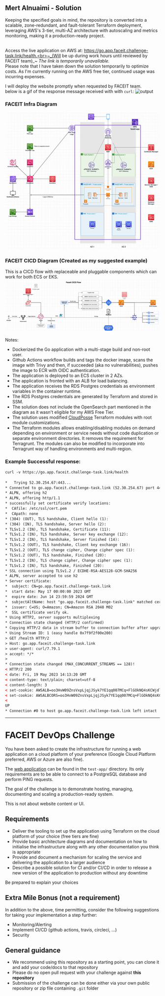 ## Mert Alnuaimi - Solution
Keeping the specified goals in mind, the repository is converted into a scalable, zone-redundant, and fault-tolerant Terraform deployment, leveraging AWS's 3-tier, multi-AZ architecture with autoscaling and metrics monitoring, making it a production-ready project.

<br>Access the live application on AWS at: https://go.app.faceit.challenge-task.link/health.<br>~_(Will be up during work hours until reviewed by FACEIT team)_~ _The link is temporarily unavailable._<br>Please note that I have taken down the solution temporarily to optimize costs. As I'm currently running on the AWS free tier, continued usage was incurring expenses.

I will deploy the website promptly when requested by FACEIT team.
<br> below is a gif of the response message received with with `curl`:
![output](https://github.com/Warns/devops-challenge/assets/4021052/3f96904f-57e4-46eb-a76d-ed7f3795281b)


### FACEIT Infra Diagram
![faceit-infra-diagram](diagrams/faceit_infra.png)

### FACEIT CICD Diagram (Created as my suggested example)
This is a CICD flow with replaceable and pluggable components which can work for both ECS or EKS.
![faceit-cicd-diagram](diagrams/faceit_cicd.png)

Notes:
- Dockerized the Go application with a multi-stage build and non-root user.
- Github Actions workflow builds and tags the docker image, scans the image with Trivy and then, if succeeded (aka no vulnerabilities), pushes the image to ECR with OIDC authentication.
- The application is deployed to an ECS cluster in 2 AZs.
- The application is fronted with an ALB for load balancing.
- The application receives the RDS Postgres credentials as environment variables in the container runtime.
- The RDS Postgres credentials are generated by Terraform and stored in SSM.
- The solution does not include the OpenSearch part mentioned in the diagram as it wasn't eligible for my AWS Free Tier.
- The solution uses modified [CloudPosse](https://github.com/cloudposse) Terraform modules with root module customizations.
- The Terraform modules allows enabling/disabling modules on demand depending on environment or service needs without code duplication or separate environment directories. It removes the requirement for Terragrunt. The modules can also be modified to incorporate into Terragrunt way of handling environments and multi-region.

### Example Successful response:
```html
curl -v https://go.app.faceit.challenge-task.link/health                                                                         ✔  49s  app 

*   Trying 52.30.254.67:443...
* Connected to go.app.faceit.challenge-task.link (52.30.254.67) port 443 (#0)
* ALPN, offering h2
* ALPN, offering http/1.1
* successfully set certificate verify locations:
*  CAfile: /etc/ssl/cert.pem
*  CApath: none
* (304) (OUT), TLS handshake, Client hello (1):
* (304) (IN), TLS handshake, Server hello (2):
* TLSv1.2 (IN), TLS handshake, Certificate (11):
* TLSv1.2 (IN), TLS handshake, Server key exchange (12):
* TLSv1.2 (IN), TLS handshake, Server finished (14):
* TLSv1.2 (OUT), TLS handshake, Client key exchange (16):
* TLSv1.2 (OUT), TLS change cipher, Change cipher spec (1):
* TLSv1.2 (OUT), TLS handshake, Finished (20):
* TLSv1.2 (IN), TLS change cipher, Change cipher spec (1):
* TLSv1.2 (IN), TLS handshake, Finished (20):
* SSL connection using TLSv1.2 / ECDHE-RSA-AES128-GCM-SHA256
* ALPN, server accepted to use h2
* Server certificate:
*  subject: CN=go.app.faceit.challenge-task.link
*  start date: May 17 00:00:00 2023 GMT
*  expire date: Jun 14 23:59:59 2024 GMT
*  subjectAltName: host "go.app.faceit.challenge-task.link" matched cert's "go.app.faceit.challenge-task.link"
*  issuer: C=US; O=Amazon; CN=Amazon RSA 2048 M02
*  SSL certificate verify ok.
* Using HTTP2, server supports multiplexing
* Connection state changed (HTTP/2 confirmed)
* Copying HTTP/2 data in stream buffer to connection buffer after upgrade: len=0
* Using Stream ID: 1 (easy handle 0x7f9f2f00e200)
> GET /health HTTP/2
> Host: go.app.faceit.challenge-task.link
> user-agent: curl/7.79.1
> accept: */*
>
* Connection state changed (MAX_CONCURRENT_STREAMS == 128)!
< HTTP/2 200
< date: Fri, 19 May 2023 14:13:20 GMT
< content-type: text/plain; charset=utf-8
< content-length: 3
< set-cookie: AWSALB=oo3HvW09ZnsVxpLjqjJSyk7YE1qq007MCq+FlGOkNQ4sKCWjdl13Zii63E7RpKSVJ5VgAC/gSUD89Fgkiqnf0XgmxWyvhhg4N7ZPrMI4OrPCOXToDJoz4TpsEgRe; Expires=Fri, 26 May 2023 14:13:20 GMT; Path=/
< set-cookie: AWSALBCORS=oo3HvW09ZnsVxpLjqjJSyk7YE1qq007MCq+FlGOkNQ4sKCWjdl13Zii63E7RpKSVJ5VgAC/gSUD89Fgkiqnf0XgmxWyvhhg4N7ZPrMI4OrPCOXToDJoz4TpsEgRe; Expires=Fri, 26 May 2023 14:13:20 GMT; Path=/; SameSite=None; Secure
<
UP
* Connection #0 to host go.app.faceit.challenge-task.link left intact
```

---


# FACEIT DevOps Challenge

You have been asked to create the infrastructure for running a web application on a cloud platform of your preference (Google Cloud Platform preferred, AWS or Azure are also fine).

The [web application](test-app/README.md) can be found in the `test-app/` directory. Its only requirements are to be able to connect to a PostgreSQL database and perform PING requests.    

The goal of the challenge is to demonstrate hosting, managing, documenting and scaling a production-ready system.

This is not about website content or UI.

## Requirements

- Deliver the tooling to set up the application using Terraform on the cloud platform of your choice (free tiers are fine)
- Provide basic architecture diagrams and documentation on how to initialise the infrastructure along with any other documentation you think is appropriate
- Provide and document a mechanism for scaling the service and delivering the application to a larger audience
- Describe a possible solution for CI and/or CI/CD in order to release a new version of the application to production without any downtime

Be prepared to explain your choices

## Extra Mile Bonus (not a requirement)

In addition to the above, time permitting, consider the following suggestions for taking your implementation a step further:

- Monitoring/Alerting
- Implement CI/CD (github actions, travis, circleci, ...)
- Security

## General guidance

- We recommend using this repository as a starting point, you can clone it and add your code/docs to that repository
- Please do no open pull request with your challenge against **this repository**
- Submission of the challenge can be done either via your own public repository or zip file containing `.git` folder

